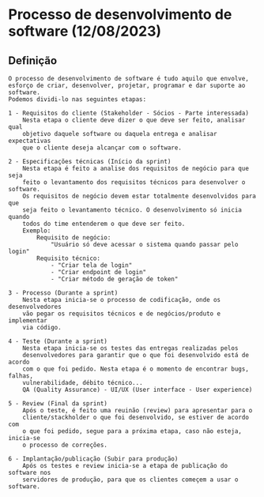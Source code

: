 # Processo de desenvolvimento de software (12/08/2023)

## Definição
    O processo de desenvolvimento de software é tudo aquilo que envolve,
    esforço de criar, desenvolver, projetar, programar e dar suporte ao software.
    Podemos dividi-lo nas seguintes etapas:

    1 - Requisitos do cliente (Stakeholder - Sócios - Parte interessada)
        Nesta etapa o cliente deve dizer o que deve ser feito, analisar qual
        objetivo daquele software ou daquela entrega e analisar expectativas
        que o cliente deseja alcançar com o software.

    2 - Especificações técnicas (Início da sprint)
        Nesta etapa é feito a analise dos requisitos de negócio para que seja
        feito o levantamento dos requisitos técnicos para desenvolver o software.
        Os requisitos de negócio devem estar totalmente desenvolvidos para que
        seja feito o levantamento técnico. O desenvolvimento só inicia quando
        todos do time entenderem o que deve ser feito.
        Exemplo:
            Requisito de negócio:
                "Usuário só deve acessar o sistema quando passar pelo login"
            Requisito técnico:
                - "Criar tela de login"
                - "Criar endpoint de login"
                - "Criar método de geração de token"
    
    3 - Processo (Durante a sprint)
        Nesta etapa inicia-se o processo de codificação, onde os desenvolvedores
        vão pegar os requisitos técnicos e de negócios/produto e implementar
        via código.
    
    4 - Teste (Durante a sprint)
        Nesta etapa inicia-se os testes das entregas realizadas pelos
        desenvolvedores para garantir que o que foi desenvolvido está de acordo
        com o que foi pedido. Nesta etapa é o momento de encontrar bugs, falhas,
        vulnerabilidade, débito técnico...
        QA (Quality Assurance) - UI/UX (User interface - User experience)
    
    5 - Review (Final da sprint)
        Após o teste, é feito uma reuinão (review) para apresentar para o
        cliente/stackholder o que foi desenvolvido, se estiver de acordo com
        o que foi pedido, segue para a próxima etapa, caso não esteja, inicia-se
        o processo de correções.

    6 - Implantação/publicação (Subir para produção)
        Após os testes e review inicia-se a etapa de publicação do software nos
        servidores de produção, para que os clientes começem a usar o software.